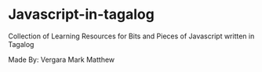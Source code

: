 # Javascript-in-tagalog
Collection of Learning Resources for Bits and Pieces of Javascript written in Tagalog

Made By: Vergara Mark Matthew